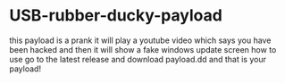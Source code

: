# USB-rubber-ducky-payload
this payload is a prank it will play a youtube video which says you have been hacked and then it will show a fake windows update screen 
how to use go to the latest release and download payload.dd and that is your payload!

